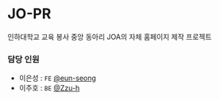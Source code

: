 # JO-PR
인하대학교 교육 봉사 중앙 동아리 JOA의 자체 홈페이지 제작 프로젝트

### 담당 인원 
* 이은성 : `FE` [@eun-seong](https://www.github.com/eun-seong)
* 이주호 : `BE` [@Zzu-h](https://www.github.com/Zzu-h)


